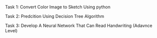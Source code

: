 Task 1: Convert Color Image to Sketch Using python


Task 2: Predcition Using Decision Tree Algorithm


Task 3: Develop A Neural Network That Can Read Handwriting (Adavnce Level)
